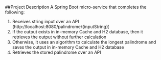 ##Project Description
A Spring Boot micro-service that completes the following:

1. Receives string input over an API (http://localhost:8080/palindrome/{inputString})
2. If the output exists in in-memory Cache and H2 database, then it retrieves the output without further calculation
3. Otherwise, it uses an algorithm to calculate the longest palindrome and saves the output in in-memory Cache and H2 database
3. Retrieves the stored palindrome over an API





